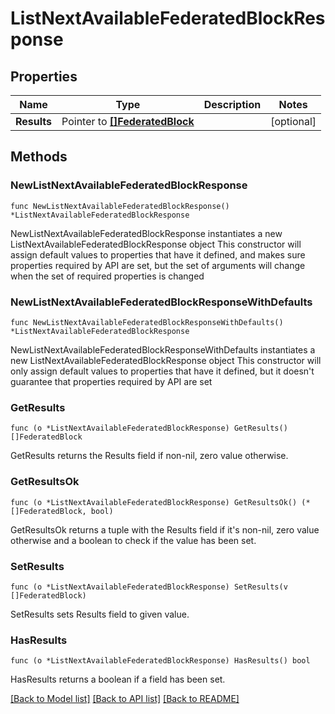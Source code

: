 # ListNextAvailableFederatedBlockResponse

## Properties

Name | Type | Description | Notes
------------ | ------------- | ------------- | -------------
**Results** | Pointer to [**[]FederatedBlock**](FederatedBlock.md) |  | [optional] 

## Methods

### NewListNextAvailableFederatedBlockResponse

`func NewListNextAvailableFederatedBlockResponse() *ListNextAvailableFederatedBlockResponse`

NewListNextAvailableFederatedBlockResponse instantiates a new ListNextAvailableFederatedBlockResponse object
This constructor will assign default values to properties that have it defined,
and makes sure properties required by API are set, but the set of arguments
will change when the set of required properties is changed

### NewListNextAvailableFederatedBlockResponseWithDefaults

`func NewListNextAvailableFederatedBlockResponseWithDefaults() *ListNextAvailableFederatedBlockResponse`

NewListNextAvailableFederatedBlockResponseWithDefaults instantiates a new ListNextAvailableFederatedBlockResponse object
This constructor will only assign default values to properties that have it defined,
but it doesn't guarantee that properties required by API are set

### GetResults

`func (o *ListNextAvailableFederatedBlockResponse) GetResults() []FederatedBlock`

GetResults returns the Results field if non-nil, zero value otherwise.

### GetResultsOk

`func (o *ListNextAvailableFederatedBlockResponse) GetResultsOk() (*[]FederatedBlock, bool)`

GetResultsOk returns a tuple with the Results field if it's non-nil, zero value otherwise
and a boolean to check if the value has been set.

### SetResults

`func (o *ListNextAvailableFederatedBlockResponse) SetResults(v []FederatedBlock)`

SetResults sets Results field to given value.

### HasResults

`func (o *ListNextAvailableFederatedBlockResponse) HasResults() bool`

HasResults returns a boolean if a field has been set.


[[Back to Model list]](../README.md#documentation-for-models) [[Back to API list]](../README.md#documentation-for-api-endpoints) [[Back to README]](../README.md)


